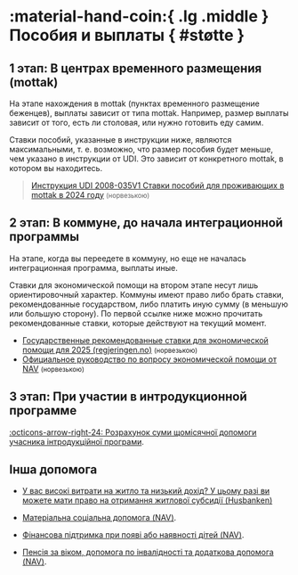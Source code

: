 # :material-hand-coin:{ .lg .middle } Пособия и выплаты { #støtte }

## 1 этап: В центрах временного размещения (mottak)

На этапе нахождения в mottak (пунктах временного размещение беженцев), выплаты зависит от типа mottak. Например, размер выплаты зависит от того, есть ли столовая, или нужно готовить еду самим. 

Ставки пособий, указанные в инструкции ниже, являются максимальными, т. е. возможно, что размер пособия будет меньше, чем указано в инструкции от UDI. Это зависит от конкретного mottak, в котором вы находитесь. 

> [Инструкция UDI 2008-035V1 Ставки пособий для проживающих в mottak в 2024 году](https://www.udiregelverk.no/rettskilder/udi-retningslinjer/udi-2008-035/udi-2008-035v1/) <small>(норвезькою)</small>

## 2 этап: В коммуне, __до__ начала интеграционной программы

На этапе, когда вы переедете в коммуну, но еще не началась интеграционная программа, выплаты иные. 

Ставки для экономической помощи на втором этапе несут лишь ориентировочный характер. Коммуны имеют право либо брать ставки, рекомендованные государством, либо платить иную сумму (в меньшую или большую сторону). По первой ссылке ниже можно прочитать рекомендованные ставки, которые действуют на текущий момент.

- [Государственные рекомендованные ставки для экономической помощи для 2025 (regjeringen.no)](https://www.regjeringen.no/no/dokumenter/rundskriv-a-22024-statlege-rettleiande-retningslinjer-for-okonomisk-stonad-for-2025/id3080792/)  <small>(норвезькою)</small> 
- [Официальное руководство по вопросу экономической помощи от NAV](https://www.statsforvalteren.no/siteassets/fm-agder/bilder-agder/helse-omsorg-og-sosialtjenester-bilder/sosiale-tjenester/ny-veileder-om-okonomisk-stonad-etter-sosialtjenesteloven.pdf) <small>(норвезькою)</small> 

## 3 этап: При участии в интродукционной программе

[:octicons-arrow-right-24: Розрахунок суми щомісячної допомоги учасника інтродукційної програми](introduksjonsprogram.md/#stonad).

## Інша допомога

- [У вас високі витрати на житло та низький дохід? У цьому разі ви можете мати право на отримання житлової субсидії (Husbanken)](https://nedlasting.husbanken.no/Filer/9e5u.pdf)

- [Матеріальна соціальна допомога (NAV)](https://www.nav.no/ukraina/uk#okonomisk-sosialhjelp-ua).

- [Фінансова підтримка при появі або наявності дітей (NAV)](https://www.nav.no/ukraina/uk#pengestotte-barn-ua).

- [Пенсія за віком, допомога по інвалідності та додаткова допомога (NAV)](https://www.nav.no/ukraina/uk#alderpensjon-uforetrygd-og-supplerende-stonad-ua).